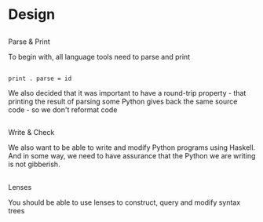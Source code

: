 # Design

##

Parse & Print

<div class="notes">
To begin with, all language tools need to parse and print
</div >

##

`print . parse = id`

<div class="notes">
We also decided that it was important to have a round-trip property - that printing the
result of parsing some Python gives back the same source code - so we don't reformat code
</div >

##

Write & Check 

<div class="notes">
We also want to be able to write and modify Python programs using Haskell. And in some way,
we need to have assurance that the Python we are writing is not gibberish.
</div >

##

Lenses

<div class="notes">
You should be able to use lenses to construct, query and modify syntax trees
</div >

